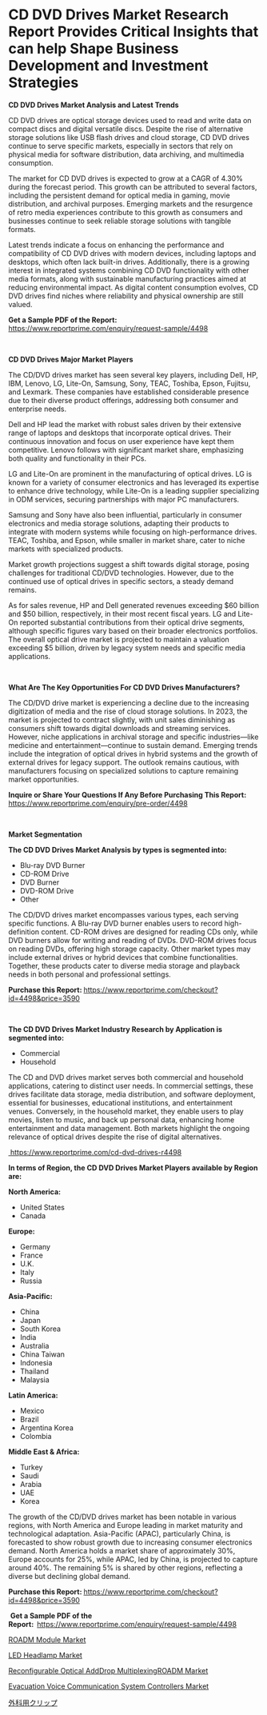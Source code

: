 <p><h1>CD DVD Drives Market Research Report Provides Critical Insights that can help Shape Business Development and Investment Strategies</h1></p><p><strong>CD DVD Drives Market Analysis and Latest Trends</strong></p>
<p><p>CD DVD drives are optical storage devices used to read and write data on compact discs and digital versatile discs. Despite the rise of alternative storage solutions like USB flash drives and cloud storage, CD DVD drives continue to serve specific markets, especially in sectors that rely on physical media for software distribution, data archiving, and multimedia consumption.</p><p>The market for CD DVD drives is expected to grow at a CAGR of 4.30% during the forecast period. This growth can be attributed to several factors, including the persistent demand for optical media in gaming, movie distribution, and archival purposes. Emerging markets and the resurgence of retro media experiences contribute to this growth as consumers and businesses continue to seek reliable storage solutions with tangible formats.</p><p>Latest trends indicate a focus on enhancing the performance and compatibility of CD DVD drives with modern devices, including laptops and desktops, which often lack built-in drives. Additionally, there is a growing interest in integrated systems combining CD DVD functionality with other media formats, along with sustainable manufacturing practices aimed at reducing environmental impact. As digital content consumption evolves, CD DVD drives find niches where reliability and physical ownership are still valued.</p></p>
<p><strong>Get a Sample PDF of the Report:&nbsp;</strong> <a href="https://www.reportprime.com/enquiry/request-sample/4498?utm_campaign=38&utm_medium=2&utm_source=Github&utm_content=ia&utm_term=19032025&utm_id=cd-dvd-drives">https://www.reportprime.com/enquiry/request-sample/4498</a></p>
<p>&nbsp;</p>
<p><strong>CD DVD Drives Major Market Players</strong></p>
<p><p>The CD/DVD drives market has seen several key players, including Dell, HP, IBM, Lenovo, LG, Lite-On, Samsung, Sony, TEAC, Toshiba, Epson, Fujitsu, and Lexmark. These companies have established considerable presence due to their diverse product offerings, addressing both consumer and enterprise needs.</p><p>Dell and HP lead the market with robust sales driven by their extensive range of laptops and desktops that incorporate optical drives. Their continuous innovation and focus on user experience have kept them competitive. Lenovo follows with significant market share, emphasizing both quality and functionality in their PCs.</p><p>LG and Lite-On are prominent in the manufacturing of optical drives. LG is known for a variety of consumer electronics and has leveraged its expertise to enhance drive technology, while Lite-On is a leading supplier specializing in ODM services, securing partnerships with major PC manufacturers.</p><p>Samsung and Sony have also been influential, particularly in consumer electronics and media storage solutions, adapting their products to integrate with modern systems while focusing on high-performance drives. TEAC, Toshiba, and Epson, while smaller in market share, cater to niche markets with specialized products.</p><p>Market growth projections suggest a shift towards digital storage, posing challenges for traditional CD/DVD technologies. However, due to the continued use of optical drives in specific sectors, a steady demand remains.</p><p>As for sales revenue, HP and Dell generated revenues exceeding $60 billion and $50 billion, respectively, in their most recent fiscal years. LG and Lite-On reported substantial contributions from their optical drive segments, although specific figures vary based on their broader electronics portfolios. The overall optical drive market is projected to maintain a valuation exceeding $5 billion, driven by legacy system needs and specific media applications.</p></p>
<p>&nbsp;</p>
<p><strong>What Are The Key Opportunities For CD DVD Drives Manufacturers?</strong></p>
<p><p>The CD/DVD drive market is experiencing a decline due to the increasing digitization of media and the rise of cloud storage solutions. In 2023, the market is projected to contract slightly, with unit sales diminishing as consumers shift towards digital downloads and streaming services. However, niche applications in archival storage and specific industries—like medicine and entertainment—continue to sustain demand. Emerging trends include the integration of optical drives in hybrid systems and the growth of external drives for legacy support. The outlook remains cautious, with manufacturers focusing on specialized solutions to capture remaining market opportunities.</p></p>
<p><strong>Inquire or Share Your Questions If Any Before Purchasing This Report:</strong> <a href="https://www.reportprime.com/enquiry/pre-order/4498?utm_campaign=38&utm_medium=2&utm_source=Github&utm_content=ia&utm_term=19032025&utm_id=cd-dvd-drives">https://www.reportprime.com/enquiry/pre-order/4498</a></p>
<p>&nbsp;</p>
<p><strong>Market Segmentation</strong></p>
<p><strong>The CD DVD Drives Market Analysis by types is segmented into:</strong></p>
<p><ul><li>Blu-ray DVD Burner</li><li>CD-ROM Drive</li><li>DVD Burner</li><li>DVD-ROM Drive</li><li>Other</li></ul></p>
<p><p>The CD/DVD drives market encompasses various types, each serving specific functions. A Blu-ray DVD burner enables users to record high-definition content. CD-ROM drives are designed for reading CDs only, while DVD burners allow for writing and reading of DVDs. DVD-ROM drives focus on reading DVDs, offering high storage capacity. Other market types may include external drives or hybrid devices that combine functionalities. Together, these products cater to diverse media storage and playback needs in both personal and professional settings.</p></p>
<p><strong>Purchase this Report:&nbsp;</strong><a href="https://www.reportprime.com/checkout?id=4498&price=3590&utm_campaign=38&utm_medium=2&utm_source=Github&utm_content=ia&utm_term=19032025&utm_id=cd-dvd-drives">https://www.reportprime.com/checkout?id=4498&price=3590</a></p>
<p>&nbsp;</p>
<p><strong>The CD DVD Drives Market Industry Research by Application is segmented into:</strong></p>
<p><ul><li>Commercial</li><li>Household</li></ul></p>
<p><p>The CD and DVD drives market serves both commercial and household applications, catering to distinct user needs. In commercial settings, these drives facilitate data storage, media distribution, and software deployment, essential for businesses, educational institutions, and entertainment venues. Conversely, in the household market, they enable users to play movies, listen to music, and back up personal data, enhancing home entertainment and data management. Both markets highlight the ongoing relevance of optical drives despite the rise of digital alternatives.</p></p>
<p><a href="https://www.reportprime.com/cd-dvd-drives-r4498?utm_campaign=38&utm_medium=2&utm_source=Github&utm_content=ia&utm_term=19032025&utm_id=cd-dvd-drives">&nbsp;https://www.reportprime.com/cd-dvd-drives-r4498</a></p>
<p><strong>In terms of Region, the CD DVD Drives Market Players available by Region are:</strong></p>
<p>
    <p> <strong> North America: </strong>
        <ul>
            <li>United States</li>
            <li>Canada</li>
        </ul>
        </p> 
    <p> <strong> Europe: </strong>
        <ul>
            <li>Germany</li>
            <li>France</li>
            <li>U.K.</li>
            <li>Italy</li>
            <li>Russia</li>
        </ul>
        </p> 
    <p> <strong> Asia-Pacific: </strong>
        <ul>
            <li>China</li>
            <li>Japan</li>
            <li>South Korea</li>
            <li>India</li>
            <li>Australia</li>
            <li>China Taiwan</li>
            <li>Indonesia</li>
            <li>Thailand</li>
            <li>Malaysia</li>
        </ul>
        </p> 
    <p> <strong> Latin America: </strong>
        <ul>
            <li>Mexico</li>
            <li>Brazil</li>
            <li>Argentina Korea</li>
            <li>Colombia</li>
        </ul>
        </p> 
    <p> <strong> Middle East & Africa: </strong>
        <ul>
            <li>Turkey</li>
            <li>Saudi</li>
            <li>Arabia</li>
            <li>UAE</li>
            <li>Korea</li>
        </ul>
    </p>
    </p>
<p><p>The growth of the CD/DVD drives market has been notable in various regions, with North America and Europe leading in market maturity and technological adaptation. Asia-Pacific (APAC), particularly China, is forecasted to show robust growth due to increasing consumer electronics demand. North America holds a market share of approximately 30%, Europe accounts for 25%, while APAC, led by China, is projected to capture around 40%. The remaining 5% is shared by other regions, reflecting a diverse but declining global demand.</p></p>
<p><strong>Purchase this Report: </strong><a href="https://www.reportprime.com/checkout?id=4498&price=3590&utm_campaign=38&utm_medium=2&utm_source=Github&utm_content=ia&utm_term=19032025&utm_id=cd-dvd-drives">https://www.reportprime.com/checkout?id=4498&price=3590</a></p>
<p>&nbsp;<strong>Get a Sample PDF of the Report:&nbsp;&nbsp;</strong><a href="https://www.reportprime.com/enquiry/request-sample/4498?utm_campaign=38&utm_medium=2&utm_source=Github&utm_content=ia&utm_term=19032025&utm_id=cd-dvd-drives">https://www.reportprime.com/enquiry/request-sample/4498</a></p>
<p><strong></strong></p>
<p><p><a href="https://github.com/latzerelfigo48/Market-Research-Report-List-1/blob/main/roadm-module-market.md?utm_campaign=38&utm_medium=2&utm_source=Github&utm_content=ia&utm_term=19032025&utm_id=cd-dvd-drives">ROADM Module Market</a></p><p><a href="https://github.com/moratronak3q/Market-Research-Report-List-1/blob/main/led-headlamp-market.md?utm_campaign=38&utm_medium=2&utm_source=Github&utm_content=ia&utm_term=19032025&utm_id=cd-dvd-drives">LED Headlamp Market</a></p><p><a href="https://github.com/ghaligopezf5/Market-Research-Report-List-1/blob/main/reconfigurable-optical-adddrop-multiplexingroadm-market.md?utm_campaign=38&utm_medium=2&utm_source=Github&utm_content=ia&utm_term=19032025&utm_id=cd-dvd-drives">Reconfigurable Optical AddDrop MultiplexingROADM Market</a></p><p><a href="https://github.com/reahmmunises/Market-Research-Report-List-1/blob/main/evacuation-voice-communication-system-controllers-market.md?utm_campaign=38&utm_medium=2&utm_source=Github&utm_content=ia&utm_term=19032025&utm_id=cd-dvd-drives">Evacuation Voice Communication System Controllers Market</a></p><p><a href="https://github.com/mohamedbakry57/Market-Research-Report-List-7/blob/main/999444047059.md?utm_campaign=38&utm_medium=2&utm_source=Github&utm_content=ia&utm_term=19032025&utm_id=cd-dvd-drives">外科用クリップ</a></p></p>